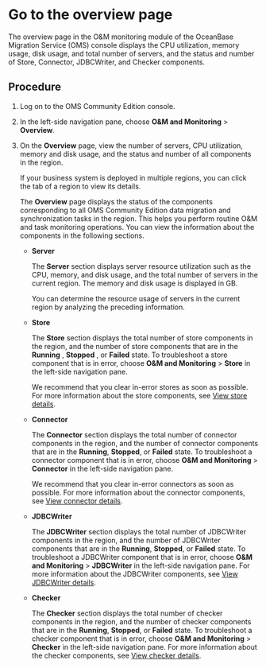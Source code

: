 # Go to the overview page

The overview page in the O\&M monitoring module of the OceanBase Migration Service (OMS) console displays the CPU utilization, memory usage, disk usage, and total number of servers, and the status and number of Store, Connector, JDBCWriter, and Checker components.

## Procedure

1. Log on to the OMS Community Edition console.

2. In the left-side navigation pane, choose **O\&M and Monitoring** \> **Overview**.

3. On the **Overview** page, view the number of servers, CPU utilization, memory and disk usage, and the status and number of all components in the region.

   If your business system is deployed in multiple regions, you can click the tab of a region to view its details.

   The **Overview** page displays the status of the components corresponding to all OMS Community Edition data migration and synchronization tasks in the region. This helps you perform routine O\&M and task monitoring operations. You can view the information about the components in the following sections.

   * **Server**

     The **Server** section displays server resource utilization such as the CPU, memory, and disk usage, and the total number of servers in the current region. The memory and disk usage is displayed in GB.

     You can determine the resource usage of servers in the current region by analyzing the preceding information.

   * **Store**

     The **Store** section displays the total number of store components in the region, and the number of store components that are in the **Running** , **Stopped** , or **Failed** state. To troubleshoot a store component that is in error, choose **O\&M and Monitoring** \> **Store** in the left-side navigation pane.

     We recommend that you clear in-error stores as soon as possible. For more information about the store components, see [View store details](../9.o-m-manual/4.components/1.store/2.view-details-of-a-store.md).

   * **Connector**

     The **Connector** section displays the total number of connector components in the region, and the number of connector components that are in the **Running**, **Stopped**, or **Failed** state. To troubleshoot a connector component that is in error, choose **O\&M and Monitoring** \> **Connector** in the left-side navigation pane.

     We recommend that you clear in-error connectors as soon as possible. For more information about the connector components, see [View connector details](../9.o-m-manual/4.components/2.connector/1.view-details-of-a-connector.md).

   * **JDBCWriter**

     The **JDBCWriter** section displays the total number of JDBCWriter components in the region, and the number of JDBCWriter components that are in the **Running**, **Stopped**, or **Failed** state. To troubleshoot a JDBCWriter component that is in error, choose **O\&M and Monitoring** \> **JDBCWriter** in the left-side navigation pane. For more information about the JDBCWriter components, see [View JDBCWriter details](../9.o-m-manual/4.components/3.jdbcwriter/1.view-details-of-a-jdbcwriter.md).

   * **Checker**

     The **Checker** section displays the total number of checker components in the region, and the number of checker components that are in the **Running**, **Stopped**, or **Failed** state. To troubleshoot a checker component that is in error, choose **O\&M and Monitoring** \> **Checker** in the left-side navigation pane. For more information about the checker components, see [View checker details](../9.o-m-manual/4.components/4.checker/1.view-the-information-about-a-checker.md).
